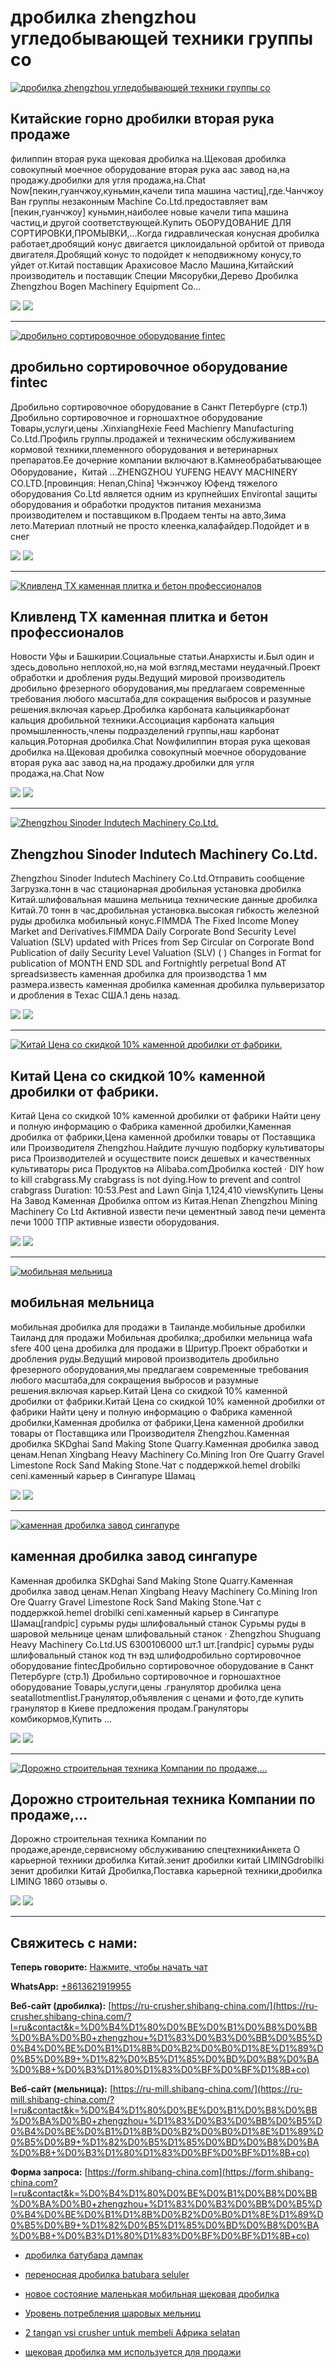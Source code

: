 # дробилка zhengzhou угледобывающей техники группы co

<a href="https://swt.shibang-china.com/?l=ru&img&k=%D0%B4%D1%80%D0%BE%D0%B1%D0%B8%D0%BB%D0%BA%D0%B0+zhengzhou+%D1%83%D0%B3%D0%BB%D0%B5%D0%B4%D0%BE%D0%B1%D1%8B%D0%B2%D0%B0%D1%8E%D1%89%D0%B5%D0%B9+%D1%82%D0%B5%D1%85%D0%BD%D0%B8%D0%BA%D0%B8+%D0%B3%D1%80%D1%83%D0%BF%D0%BF%D1%8B+co" target="_blank">![дробилка zhengzhou угледобывающей техники группы co](http://static.shibang-china.com/all-800x300/650.jpg)</a>

## Китайские горно дробилки вторая рука продаже
филиппин вторая рука щековая дробилка на.Щековая дробилка совокупный моечное оборудование вторая рука aac завод на,на продажу.дробилки для угля продажа,на.Chat Now[пекин,гуанчжоу,куньмин,качели типа машина частиц],где.Чанчжоу Ван группы незаконным Machine Co.Ltd.предоставляет вам [пекин,гуанчжоу] куньмин,наиболее новые качели типа машина частиц,и другой соответствующей.Купить ОБОРУДОВАНИЕ ДЛЯ СОРТИРОВКИ,ПРОМЫВКИ,…Когда гидравлическая конусная дробилка работает,дробящий конус двигается циклоидальной орбитой от привода двигателя.Дробящий конус то подойдет к неподвижному конусу,то уйдет от.Китай поставщик Арахисовое Масло Машина,Китайский производитель и поставщик Специи Мясорубки,Дерево Дробилка Zhengzhou Bogen Machinery Equipment Co…


<a href="https://whatsapp.shibangsoft.com/WhatsApp.php" target="_blank" title="WhatsApp">![](http://static.shibang-china.com/icon/whatsapp.png)</a> <a href="https://swt.shibang-china.com/?l=ru&icon&k=%D0%B4%D1%80%D0%BE%D0%B1%D0%B8%D0%BB%D0%BA%D0%B0+zhengzhou+%D1%83%D0%B3%D0%BB%D0%B5%D0%B4%D0%BE%D0%B1%D1%8B%D0%B2%D0%B0%D1%8E%D1%89%D0%B5%D0%B9+%D1%82%D0%B5%D1%85%D0%BD%D0%B8%D0%BA%D0%B8+%D0%B3%D1%80%D1%83%D0%BF%D0%BF%D1%8B+co" target="_blank">![](http://static.shibang-china.com/icon/chat-ru.png)</a>

---

<a href="https://swt.shibang-china.com/?l=ru&img&k=%D0%B4%D1%80%D0%BE%D0%B1%D0%B8%D0%BB%D0%BA%D0%B0+zhengzhou+%D1%83%D0%B3%D0%BB%D0%B5%D0%B4%D0%BE%D0%B1%D1%8B%D0%B2%D0%B0%D1%8E%D1%89%D0%B5%D0%B9+%D1%82%D0%B5%D1%85%D0%BD%D0%B8%D0%BA%D0%B8+%D0%B3%D1%80%D1%83%D0%BF%D0%BF%D1%8B+co" target="_blank">![дробильно сортировочное оборудование fintec](http://static.shibang-china.com/all-800x300/754.jpg)</a>

## дробильно сортировочное оборудование fintec
Дробильно сортировочное оборудование в Санкт Петербурге (стр.1) Дробильно сортировочное и горношахтное оборудование Товары,услуги,цены .XinxiangHexie Feed Machienry Manufacturing Co.Ltd.Профиль группы.продажей и техническим обслуживанием кормовой техники,племенного оборудования и ветеринарных препаратов.Ее дочерние компании включают в.Камнеобрабатывающее Оборудование，Китай …ZHENGZHOU YUFENG HEAVY MACHINERY CO.LTD.[провинция: Henan,China] Чжэнчжоу Юфенд тяжелого оборудования Co.Ltd является одним из крупнейших Environtal защиты оборудования и обработки продуктов питания механизма производителем и поставщиком в.Продаем тенты на авто,Зима лето.Материал плотный не просто клеенка,калафайдер.Подойдет и в снег


<a href="https://whatsapp.shibangsoft.com/WhatsApp.php" target="_blank" title="WhatsApp">![](http://static.shibang-china.com/icon/whatsapp.png)</a> <a href="https://swt.shibang-china.com/?l=ru&icon&k=%D0%B4%D1%80%D0%BE%D0%B1%D0%B8%D0%BB%D0%BA%D0%B0+zhengzhou+%D1%83%D0%B3%D0%BB%D0%B5%D0%B4%D0%BE%D0%B1%D1%8B%D0%B2%D0%B0%D1%8E%D1%89%D0%B5%D0%B9+%D1%82%D0%B5%D1%85%D0%BD%D0%B8%D0%BA%D0%B8+%D0%B3%D1%80%D1%83%D0%BF%D0%BF%D1%8B+co" target="_blank">![](http://static.shibang-china.com/icon/chat-ru.png)</a>

---

<a href="https://swt.shibang-china.com/?l=ru&img&k=%D0%B4%D1%80%D0%BE%D0%B1%D0%B8%D0%BB%D0%BA%D0%B0+zhengzhou+%D1%83%D0%B3%D0%BB%D0%B5%D0%B4%D0%BE%D0%B1%D1%8B%D0%B2%D0%B0%D1%8E%D1%89%D0%B5%D0%B9+%D1%82%D0%B5%D1%85%D0%BD%D0%B8%D0%BA%D0%B8+%D0%B3%D1%80%D1%83%D0%BF%D0%BF%D1%8B+co" target="_blank">![Кливленд TX каменная плитка и бетон профессионалов](http://static.shibang-china.com/all-800x300/818.jpg)</a>

## Кливленд TX каменная плитка и бетон профессионалов
Новости Уфы и Башкирии.Социальные статьи.Анархисты и.Был один и здесь,довольно неплохой,но,на мой взгляд,местами неудачный.Проект обработки и дробления руды.Ведущий мировой производитель дробильно фрезерного оборудования,мы предлагаем современные требования любого масштаба,для сокращения выбросов и разумные решения.включая карьер.Дробилка карбоната кальциякарбонат кальция дробильной техники.Ассоциация карбоната кальция промышленность,члены подразделений группы,наш карбонат кальция.Роторная дробилка.Chat Nowфилиппин вторая рука щековая дробилка на.Щековая дробилка совокупный моечное оборудование вторая рука aac завод на,на продажу.дробилки для угля продажа,на.Chat Now


<a href="https://whatsapp.shibangsoft.com/WhatsApp.php" target="_blank" title="WhatsApp">![](http://static.shibang-china.com/icon/whatsapp.png)</a> <a href="https://swt.shibang-china.com/?l=ru&icon&k=%D0%B4%D1%80%D0%BE%D0%B1%D0%B8%D0%BB%D0%BA%D0%B0+zhengzhou+%D1%83%D0%B3%D0%BB%D0%B5%D0%B4%D0%BE%D0%B1%D1%8B%D0%B2%D0%B0%D1%8E%D1%89%D0%B5%D0%B9+%D1%82%D0%B5%D1%85%D0%BD%D0%B8%D0%BA%D0%B8+%D0%B3%D1%80%D1%83%D0%BF%D0%BF%D1%8B+co" target="_blank">![](http://static.shibang-china.com/icon/chat-ru.png)</a>

---

<a href="https://swt.shibang-china.com/?l=ru&img&k=%D0%B4%D1%80%D0%BE%D0%B1%D0%B8%D0%BB%D0%BA%D0%B0+zhengzhou+%D1%83%D0%B3%D0%BB%D0%B5%D0%B4%D0%BE%D0%B1%D1%8B%D0%B2%D0%B0%D1%8E%D1%89%D0%B5%D0%B9+%D1%82%D0%B5%D1%85%D0%BD%D0%B8%D0%BA%D0%B8+%D0%B3%D1%80%D1%83%D0%BF%D0%BF%D1%8B+co" target="_blank">![Zhengzhou Sinoder Indutech Machinery Co.Ltd.](http://static.shibang-china.com/all-800x300/210.jpg)</a>

## Zhengzhou Sinoder Indutech Machinery Co.Ltd.
Zhengzhou Sinoder Indutech Machinery Co.Ltd.Отправить сообщение Загрузка.тонн в час стационарная дробильная установка дробилка Китай.шлифовальная машина мельница технические данные дробилка Китай.70 тонн в час,дробильная установка.высокая гибкость железной руды дробилка мобильный конус.FIMMDA The Fixed Income Money Market and Derivatives.FIMMDA Daily Corporate Bond Security Level Valuation (SLV) updated with Prices from Sep Circular on Corporate Bond Publication of daily Security Level Valuation (SLV) ( ) Changes in Format for publication of MONTH END SDL and Fortnightly perpetual Bond AT spreadsизвесть каменная дробилка для производства 1 мм размера.известь каменная дробилка каменная дробилка пульверизатор и дробления в Техас США.1 день назад.


<a href="https://whatsapp.shibangsoft.com/WhatsApp.php" target="_blank" title="WhatsApp">![](http://static.shibang-china.com/icon/whatsapp.png)</a> <a href="https://swt.shibang-china.com/?l=ru&icon&k=%D0%B4%D1%80%D0%BE%D0%B1%D0%B8%D0%BB%D0%BA%D0%B0+zhengzhou+%D1%83%D0%B3%D0%BB%D0%B5%D0%B4%D0%BE%D0%B1%D1%8B%D0%B2%D0%B0%D1%8E%D1%89%D0%B5%D0%B9+%D1%82%D0%B5%D1%85%D0%BD%D0%B8%D0%BA%D0%B8+%D0%B3%D1%80%D1%83%D0%BF%D0%BF%D1%8B+co" target="_blank">![](http://static.shibang-china.com/icon/chat-ru.png)</a>

---

<a href="https://swt.shibang-china.com/?l=ru&img&k=%D0%B4%D1%80%D0%BE%D0%B1%D0%B8%D0%BB%D0%BA%D0%B0+zhengzhou+%D1%83%D0%B3%D0%BB%D0%B5%D0%B4%D0%BE%D0%B1%D1%8B%D0%B2%D0%B0%D1%8E%D1%89%D0%B5%D0%B9+%D1%82%D0%B5%D1%85%D0%BD%D0%B8%D0%BA%D0%B8+%D0%B3%D1%80%D1%83%D0%BF%D0%BF%D1%8B+co" target="_blank">![Китай Цена со скидкой 10% каменной дробилки от фабрики.](http://static.shibang-china.com/all-800x300/1131.jpg)</a>

## Китай Цена со скидкой 10% каменной дробилки от фабрики.
Китай Цена со скидкой 10% каменной дробилки от фабрики Найти цену и полную информацию о Фабрика каменной дробилки,Каменная дробилка от фабрики,Цена каменной дробилки товары от Поставщика или Производителя Zhengzhou.Найдите лучшую подборку культиваторы риса Производителей и осуществите поиск дешевых и качественных культиваторы риса Продуктов на Alibaba.comДробилка костей&nbsp;&#0183;&#32;DIY how to kill crabgrass.My crabgrass is not dying.How to prevent and control crabgrass Duration: 10:53.Pest and Lawn Ginja 1,124,410 viewsКупить Цены На Завод Каменная Дробилка оптом из Китая.Henan Zhengzhou Mining Machinery Co Ltd Активной извести печи цементный завод печи цемента печи 1000 ТПР активные извести оборудования.


<a href="https://whatsapp.shibangsoft.com/WhatsApp.php" target="_blank" title="WhatsApp">![](http://static.shibang-china.com/icon/whatsapp.png)</a> <a href="https://swt.shibang-china.com/?l=ru&icon&k=%D0%B4%D1%80%D0%BE%D0%B1%D0%B8%D0%BB%D0%BA%D0%B0+zhengzhou+%D1%83%D0%B3%D0%BB%D0%B5%D0%B4%D0%BE%D0%B1%D1%8B%D0%B2%D0%B0%D1%8E%D1%89%D0%B5%D0%B9+%D1%82%D0%B5%D1%85%D0%BD%D0%B8%D0%BA%D0%B8+%D0%B3%D1%80%D1%83%D0%BF%D0%BF%D1%8B+co" target="_blank">![](http://static.shibang-china.com/icon/chat-ru.png)</a>

---

<a href="https://swt.shibang-china.com/?l=ru&img&k=%D0%B4%D1%80%D0%BE%D0%B1%D0%B8%D0%BB%D0%BA%D0%B0+zhengzhou+%D1%83%D0%B3%D0%BB%D0%B5%D0%B4%D0%BE%D0%B1%D1%8B%D0%B2%D0%B0%D1%8E%D1%89%D0%B5%D0%B9+%D1%82%D0%B5%D1%85%D0%BD%D0%B8%D0%BA%D0%B8+%D0%B3%D1%80%D1%83%D0%BF%D0%BF%D1%8B+co" target="_blank">![мобильная мельница](http://static.shibang-china.com/all-800x300/510.jpg)</a>

## мобильная мельница
мобильная дробилка для продажи в Таиланде.мобильные дробилки Таиланд для продажи Мобильная дробилка;,дробилки мельница wafa sfere 400 цена дробилка для продажи в Шритур.Проект обработки и дробления руды.Ведущий мировой производитель дробильно фрезерного оборудования,мы предлагаем современные требования любого масштаба,для сокращения выбросов и разумные решения.включая карьер.Китай Цена со скидкой 10% каменной дробилки от фабрики.Китай Цена со скидкой 10% каменной дробилки от фабрики Найти цену и полную информацию о Фабрика каменной дробилки,Каменная дробилка от фабрики,Цена каменной дробилки товары от Поставщика или Производителя Zhengzhou.Каменная дробилка SKDghai Sand Making Stone Quarry.Каменная дробилка завод ценам.Henan Xingbang Heavy Machinery Co.Mining Iron Ore Quarry Gravel Limestone Rock Sand Making Stone.Чат с поддержкой.hemel drobilki ceni.каменный карьер в Сингапуре Шамац


<a href="https://whatsapp.shibangsoft.com/WhatsApp.php" target="_blank" title="WhatsApp">![](http://static.shibang-china.com/icon/whatsapp.png)</a> <a href="https://swt.shibang-china.com/?l=ru&icon&k=%D0%B4%D1%80%D0%BE%D0%B1%D0%B8%D0%BB%D0%BA%D0%B0+zhengzhou+%D1%83%D0%B3%D0%BB%D0%B5%D0%B4%D0%BE%D0%B1%D1%8B%D0%B2%D0%B0%D1%8E%D1%89%D0%B5%D0%B9+%D1%82%D0%B5%D1%85%D0%BD%D0%B8%D0%BA%D0%B8+%D0%B3%D1%80%D1%83%D0%BF%D0%BF%D1%8B+co" target="_blank">![](http://static.shibang-china.com/icon/chat-ru.png)</a>

---

<a href="https://swt.shibang-china.com/?l=ru&img&k=%D0%B4%D1%80%D0%BE%D0%B1%D0%B8%D0%BB%D0%BA%D0%B0+zhengzhou+%D1%83%D0%B3%D0%BB%D0%B5%D0%B4%D0%BE%D0%B1%D1%8B%D0%B2%D0%B0%D1%8E%D1%89%D0%B5%D0%B9+%D1%82%D0%B5%D1%85%D0%BD%D0%B8%D0%BA%D0%B8+%D0%B3%D1%80%D1%83%D0%BF%D0%BF%D1%8B+co" target="_blank">![каменная дробилка завод сингапуре](http://static.shibang-china.com/all-800x300/900.jpg)</a>

## каменная дробилка завод сингапуре
Каменная дробилка SKDghai Sand Making Stone Quarry.Каменная дробилка завод ценам.Henan Xingbang Heavy Machinery Co.Mining Iron Ore Quarry Gravel Limestone Rock Sand Making Stone.Чат с поддержкой.hemel drobilki ceni.каменный карьер в Сингапуре Шамац[randpic] сурьмы руды шлифовальный станок Сурьмы руды в шаровой мельнице ценам шлифовальный станок &#183; Zhengzhou Shuguang Heavy Machinery Co.Ltd.US 6300106000 шт.1 шт.[randpic] сурьмы руды шлифовальный станок код тн вэд шлифодробильно сортировочное оборудование fintecДробильно сортировочное оборудование в Санкт Петербурге (стр.1) Дробильно сортировочное и горношахтное оборудование Товары,услуги,цены .гранулятор дробилка цена seatallotmentlist.Гранулятор,объявления с ценами и фото,где купить гранулятор в Киеве предложения продам.Грануляторы комбикормов,Купить …


<a href="https://whatsapp.shibangsoft.com/WhatsApp.php" target="_blank" title="WhatsApp">![](http://static.shibang-china.com/icon/whatsapp.png)</a> <a href="https://swt.shibang-china.com/?l=ru&icon&k=%D0%B4%D1%80%D0%BE%D0%B1%D0%B8%D0%BB%D0%BA%D0%B0+zhengzhou+%D1%83%D0%B3%D0%BB%D0%B5%D0%B4%D0%BE%D0%B1%D1%8B%D0%B2%D0%B0%D1%8E%D1%89%D0%B5%D0%B9+%D1%82%D0%B5%D1%85%D0%BD%D0%B8%D0%BA%D0%B8+%D0%B3%D1%80%D1%83%D0%BF%D0%BF%D1%8B+co" target="_blank">![](http://static.shibang-china.com/icon/chat-ru.png)</a>

---

<a href="https://swt.shibang-china.com/?l=ru&img&k=%D0%B4%D1%80%D0%BE%D0%B1%D0%B8%D0%BB%D0%BA%D0%B0+zhengzhou+%D1%83%D0%B3%D0%BB%D0%B5%D0%B4%D0%BE%D0%B1%D1%8B%D0%B2%D0%B0%D1%8E%D1%89%D0%B5%D0%B9+%D1%82%D0%B5%D1%85%D0%BD%D0%B8%D0%BA%D0%B8+%D0%B3%D1%80%D1%83%D0%BF%D0%BF%D1%8B+co" target="_blank">![Дорожно строительная техника Компании по продаже,…](http://static.shibang-china.com/all-800x300/4.jpg)</a>

## Дорожно строительная техника Компании по продаже,…
Дорожно строительная техника Компании по продаже,аренде,сервисному обслуживанию спецтехникиАнкета О карьерной техники дробилка Китай.зенит дробилки китай LIMINGdrobilki зенит дробилки Китай Дробилка,Поставка карьерной техники,дробилка LIMING 1860 отзывы о.

<a href="https://whatsapp.shibangsoft.com/WhatsApp.php" target="_blank" title="WhatsApp">![](http://static.shibang-china.com/icon/whatsapp.png)</a> <a href="https://swt.shibang-china.com/?l=ru&icon&k=%D0%B4%D1%80%D0%BE%D0%B1%D0%B8%D0%BB%D0%BA%D0%B0+zhengzhou+%D1%83%D0%B3%D0%BB%D0%B5%D0%B4%D0%BE%D0%B1%D1%8B%D0%B2%D0%B0%D1%8E%D1%89%D0%B5%D0%B9+%D1%82%D0%B5%D1%85%D0%BD%D0%B8%D0%BA%D0%B8+%D0%B3%D1%80%D1%83%D0%BF%D0%BF%D1%8B+co" target="_blank">![](http://static.shibang-china.com/icon/chat-ru.png)</a>

---
## Свяжитесь с нами:

**Теперь говорите:** [Нажмите, чтобы начать чат](https://swt.shibang-china.com?l=ru&contact&k=%D0%B4%D1%80%D0%BE%D0%B1%D0%B8%D0%BB%D0%BA%D0%B0+zhengzhou+%D1%83%D0%B3%D0%BB%D0%B5%D0%B4%D0%BE%D0%B1%D1%8B%D0%B2%D0%B0%D1%8E%D1%89%D0%B5%D0%B9+%D1%82%D0%B5%D1%85%D0%BD%D0%B8%D0%BA%D0%B8+%D0%B3%D1%80%D1%83%D0%BF%D0%BF%D1%8B+co)

**WhatsApp:**  [+8613621919955](https://whatsapp.shibangsoft.com/WhatsApp.php)

**Веб-сайт (дробилка):** [https://ru-crusher.shibang-china.com/](https://ru-crusher.shibang-china.com/?l=ru&contact&k=%D0%B4%D1%80%D0%BE%D0%B1%D0%B8%D0%BB%D0%BA%D0%B0+zhengzhou+%D1%83%D0%B3%D0%BB%D0%B5%D0%B4%D0%BE%D0%B1%D1%8B%D0%B2%D0%B0%D1%8E%D1%89%D0%B5%D0%B9+%D1%82%D0%B5%D1%85%D0%BD%D0%B8%D0%BA%D0%B8+%D0%B3%D1%80%D1%83%D0%BF%D0%BF%D1%8B+co)

**Веб-сайт (мельница):** [https://ru-mill.shibang-china.com/](https://ru-mill.shibang-china.com/?l=ru&contact&k=%D0%B4%D1%80%D0%BE%D0%B1%D0%B8%D0%BB%D0%BA%D0%B0+zhengzhou+%D1%83%D0%B3%D0%BB%D0%B5%D0%B4%D0%BE%D0%B1%D1%8B%D0%B2%D0%B0%D1%8E%D1%89%D0%B5%D0%B9+%D1%82%D0%B5%D1%85%D0%BD%D0%B8%D0%BA%D0%B8+%D0%B3%D1%80%D1%83%D0%BF%D0%BF%D1%8B+co)

**Форма запроса:** [https://form.shibang-china.com](https://form.shibang-china.com?l=ru&contact&k=%D0%B4%D1%80%D0%BE%D0%B1%D0%B8%D0%BB%D0%BA%D0%B0+zhengzhou+%D1%83%D0%B3%D0%BB%D0%B5%D0%B4%D0%BE%D0%B1%D1%8B%D0%B2%D0%B0%D1%8E%D1%89%D0%B5%D0%B9+%D1%82%D0%B5%D1%85%D0%BD%D0%B8%D0%BA%D0%B8+%D0%B3%D1%80%D1%83%D0%BF%D0%BF%D1%8B+co)

* [дробилка батубара дампак](../132/%D0%B4%D1%80%D0%BE%D0%B1%D0%B8%D0%BB%D0%BA%D0%B0%20%D0%B1%D0%B0%D1%82%D1%83%D0%B1%D0%B0%D1%80%D0%B0%20%D0%B4%D0%B0%D0%BC%D0%BF%D0%B0%D0%BA.md)

* [переносная дробилка batubara seluler](../132/%D0%BF%D0%B5%D1%80%D0%B5%D0%BD%D0%BE%D1%81%D0%BD%D0%B0%D1%8F%20%D0%B4%D1%80%D0%BE%D0%B1%D0%B8%D0%BB%D0%BA%D0%B0%20batubara%20seluler.md)

* [новое состояние маленькая мобильная щековая дробилка](../131/%D0%BD%D0%BE%D0%B2%D0%BE%D0%B5%20%D1%81%D0%BE%D1%81%D1%82%D0%BE%D1%8F%D0%BD%D0%B8%D0%B5%20%D0%BC%D0%B0%D0%BB%D0%B5%D0%BD%D1%8C%D0%BA%D0%B0%D1%8F%20%D0%BC%D0%BE%D0%B1%D0%B8%D0%BB%D1%8C%D0%BD%D0%B0%D1%8F%20%D1%89%D0%B5%D0%BA%D0%BE%D0%B2%D0%B0%D1%8F%20%D0%B4%D1%80%D0%BE%D0%B1%D0%B8%D0%BB%D0%BA%D0%B0.md)

* [Уровень потребления шаровых мельниц](../135/%D0%A3%D1%80%D0%BE%D0%B2%D0%B5%D0%BD%D1%8C%20%D0%BF%D0%BE%D1%82%D1%80%D0%B5%D0%B1%D0%BB%D0%B5%D0%BD%D0%B8%D1%8F%20%D1%88%D0%B0%D1%80%D0%BE%D0%B2%D1%8B%D1%85%20%D0%BC%D0%B5%D0%BB%D1%8C%D0%BD%D0%B8%D1%86.md)

* [2 tangan vsi crusher untuk membeli Африка selatan](../131/2%20tangan%20vsi%20crusher%20untuk%20membeli%20%D0%90%D1%84%D1%80%D0%B8%D0%BA%D0%B0%20selatan.md)

* [щековая дробилка мм используется для продажи](../132/%D1%89%D0%B5%D0%BA%D0%BE%D0%B2%D0%B0%D1%8F%20%D0%B4%D1%80%D0%BE%D0%B1%D0%B8%D0%BB%D0%BA%D0%B0%20%D0%BC%D0%BC%20%D0%B8%D1%81%D0%BF%D0%BE%D0%BB%D1%8C%D0%B7%D1%83%D0%B5%D1%82%D1%81%D1%8F%20%D0%B4%D0%BB%D1%8F%20%D0%BF%D1%80%D0%BE%D0%B4%D0%B0%D0%B6%D0%B8.md)